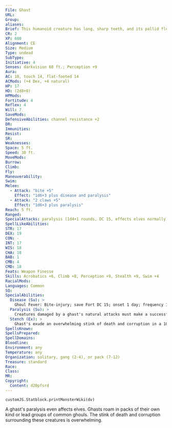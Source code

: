 ```yaml
---
File: Ghast
URL: 
Group: 
aliases: 
Brief: This humanoid creature has long, sharp teeth, and its pallid flesh is stretched tightly over its starved frame.
CR: 2
XP: 600
Alignment: CE
Size: Medium
Type: undead
SubType: 
Initiative: 4
Senses: darkvision 60 ft.; Perception +9
Aura: 
AC: 18, touch 14, flat-footed 14
ACMods: (+4 Dex, +4 natural)
HP: 17
HD: (2d8+8)
HPMods: 
Fortitude: 4
Reflex: 4
Will: 7
SaveMods: 
DefensiveAbilities: channel resistance +2
DR: 
Immunities: 
Resist: 
SR: 
Weaknesses: 
Space: 5 ft.
Speed: 30 ft.
MoveMods: 
Burrow: 
Climb: 
Fly: 
Maneuverability: 
Swim: 
Melee: 
  - Attack: "bite +5"
    Effect: "1d6+3 plus disease and paralysis"
  - Attack: "2 claws +5"
    Effect: "1d6+3 plus paralysis"
Reach: 5 ft.
Ranged: 
SpecialAttacks: paralysis (1d4+1 rounds, DC 15, effects elves normally), stench
SpellLikeAbilities: 
STR: 17
DEX: 19
CON: -
INT: 17
WIS: 18
CHA: 18
BAB: 1
CMB: 4
CMD: 18
Feats: Weapon Finesse
Skills: Acrobatics +6, Climb +8, Perception +9, Stealth +9, Swim +4
RacialMods: 
Languages: Common
SQ: 
SpecialAbilities:
  Disease (Su): >
    Ghoul Fever: Bite-injury; save Fort DC 15; onset 1 day; frequency 1 day; effect 1d3 Con and 1d3 Dex damage; cure 2 consecutive saves. The save DC is Charisma-based.  A humanoid who dies of ghoul fever rises as a ghoul at the next midnight. A humanoid who becomes a ghoul in this way retains none of the abilities it possessed in life. It is not under the control of any other ghouls, but it hungers for the flesh of the living and behaves like a normal ghoul in all respects. A humanoid of 4 Hit Dice or more rises as a ghast.
  Paralysis (Su): >
    Creatures damaged by a ghast's natural attacks must make a successful DC 15 Fortitude save or be paralyzed for 1d4+1 rounds. Paralyzed creatures cannot move, speak, or take any physical actions. The creature is rooted to the spot, frozen and helpless. Unlike ghouls, A ghast's paralysis even affects elves Unlike hold person and similar effects, a paralysis effect does not allow a new save each round. A winged creature flying in the air at the time that it is paralyzed cannot flap its wings and falls. A swimmer can't swim and may drown. The duration of the paralysis varies and is included in the creature's description.
  Stench (Ex): >
    Ghast's exude an overwhelming stink of death and corruption in a 10-foot radius.  Those within the stench must succeed at a DC 15 Fortitude save, or be sickened for 1d6+4 minutes
SpellsKnown: 
SpellsPrepared: 
SpellDomains: 
Bloodline: 
Environment: any
Temperature: any
Organization: solitary, gang (2-4), or pack (7-12)
Treasure: standard
Race: 
Class: 
MR: 
Copyright:
  Content: d20pfsrd
---
```

```dataviewjs
customJS.Statblock.printMonsterWiki(dv)
```
A ghast's paralysis even affects elves. Ghasts roam in packs of their own kind or lead groups of common ghouls. The stink of death and corruption surrounding these creatures is overwhelming.
